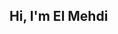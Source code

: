 <h2>Hi, I'm El Mehdi</h2>

<p dir="auto"><a href="https://www.linkedin.com/in/le-mehdi/" rel="nofollow"></p>
